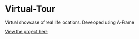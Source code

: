 # Virtual-Tour

Virtual showcase of real life locations. Developed using A-Frame

[View the project here](https://tzukii.github.io/Virtual-Tour/)
